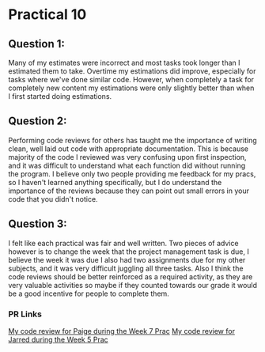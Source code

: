 # Practical 10

## Question 1:
Many of my estimates were incorrect and most tasks took longer than I estimated them to take. Overtime my estimations
did improve, especially for tasks where we've done similar code. However, when completely a task for completely new
content my estimations were only slightly better than when I first started doing estimations.

## Question 2:
Performing code reviews for others has taught me the importance of writing clean, well laid out code with appropriate
documentation. This is because majority of the code I reviewed was very confusing upon first inspection, and it was
difficult to understand what each function did without running the program. I believe only two people providing me
feedback for my pracs, so I haven't learned anything specifically, but I do understand the importance of the reviews
because they can point out small errors in your code that you didn't notice.

## Question 3:
I felt like each practical was fair and well written. Two pieces of advice however is to change the week that the
project management task is due, I believe the week it was due I also had two assignments due for my other subjects, and
it was very difficult juggling all three tasks. Also I think the code reviews should be better reinforced as a required
activity, as they are very valuable activities so maybe if they counted towards our grade it would be a good incentive
for people to complete them.

### PR Links
[My code review for Paige during the Week 7 Prac](https://github.com/paigevickers/cp1404practicals/pull/4#event-10919216277)
[My code review for Jarred during the Week 5 Prac](https://github.com/JarredMuller/CP1404_2023_TR3/pull/1#event-11005388571)